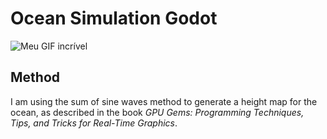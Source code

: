 # Ocean Simulation Godot

![Meu GIF incrível](https://i.imgur.com/65UGHSD.gif)

## Method
I am using the sum of sine waves method to generate a height map for the ocean, as described in the book *GPU Gems: Programming Techniques, Tips, and Tricks for Real-Time Graphics*.
